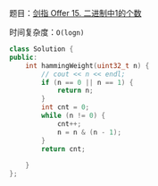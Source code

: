 题目：[剑指 Offer 15. 二进制中1的个数](https://leetcode.cn/problems/er-jin-zhi-zhong-1de-ge-shu-lcof/)

时间复杂度：`O(logn)`

```c++
class Solution {
public:
    int hammingWeight(uint32_t n) {
        // cout << n << endl;
        if (n == 0 || n == 1) {
            return n;
        }
        int cnt = 0;
        while (n != 0) {
            cnt++;
            n = n & (n - 1);
        }
        return cnt;
        
    }
};
```

